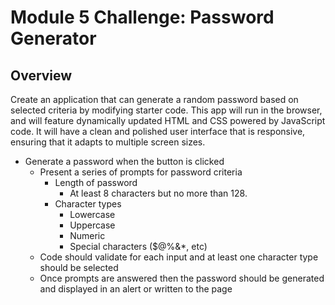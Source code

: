 # Module 5 Challenge: Password Generator

## Overview

Create an application that can generate a random password based on selected criteria by modifying starter code. 
This app will run in the browser, and will feature dynamically updated HTML and CSS powered by JavaScript code. 
It will have a clean and polished user interface that is responsive, ensuring that it adapts to multiple screen sizes.
* Generate a password when the button is clicked
  * Present a series of prompts for password criteria
    * Length of password
      * At least 8 characters but no more than 128.
    * Character types
      * Lowercase
      * Uppercase
      * Numeric
      * Special characters ($@%&*, etc)
  * Code should validate for each input and at least one character type should be selected
  * Once prompts are answered then the password should be generated and displayed in an alert or written to the page



